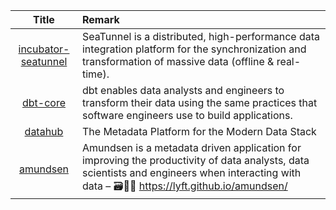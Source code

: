 | Title| Remark |
| :----: | :---- |
|[incubator-seatunnel](https://github.com/apache/incubator-seatunnel)|SeaTunnel is a distributed, high-performance data integration platform for the synchronization and transformation of massive data (offline & real-time).
|[dbt-core](https://github.com/dbt-labs/dbt-core)|dbt enables data analysts and engineers to transform their data using the same practices that software engineers use to build applications.|
|[datahub](https://github.com/datahub-project/datahub)|The Metadata Platform for the Modern Data Stack|
|[amundsen](https://github.com/lyft/amundsen)|Amundsen is a metadata driven application for improving the productivity of data analysts, data scientists and engineers when interacting with data – 🗃🕵️‍♀️ https://lyft.github.io/amundsen/|
